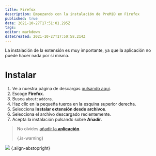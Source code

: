 ```yaml
---
title: Firefox
description: Empezando con la instalación de PreMiD en Firefox
published: true
date: 2021-10-27T17:51:01.295Z
tags: 
editor: markdown
dateCreated: 2021-10-27T17:50:58.214Z
---
```


La instalación de la extensión es muy importante, ya que la aplicación no puede hacer nada por sí misma.

# Instalar
1. Ve a nuestra página de descargas [pulsando aquí](https://premid.app/downloads).
2. Escoge **Firefox**.
3. Busca `about:addons`.
4. Haz clic en la pequeña tuerca en la esquina superior derecha.
5. Selecciona **Instalar extensión desde archivos**.
6. Selecciona el archivo descargado recientemente.
7. Acepta la instalación pulsando sobre **Añadir**.

> No olvides [añadir la **aplicación**](/install). 
> 
> {.is-warning}

![](https://img.icons8.com/color/2x/firefox.png) {.align-abstopright}